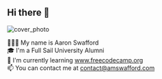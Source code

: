 ## Hi there 👋
![cover_photo](https://github.com/user-attachments/assets/783e5e4a-1d9c-4ee7-8875-05ce2cb9baf5)

🧑🏻‍💻 My name is Aaron Swafford<br>
🎓 I'm a Full Sail University Alumni<br>
🌱 I'm currently learning www.freecodecamp.org<br>
📫 You can contact me at contact@amswafford.com
